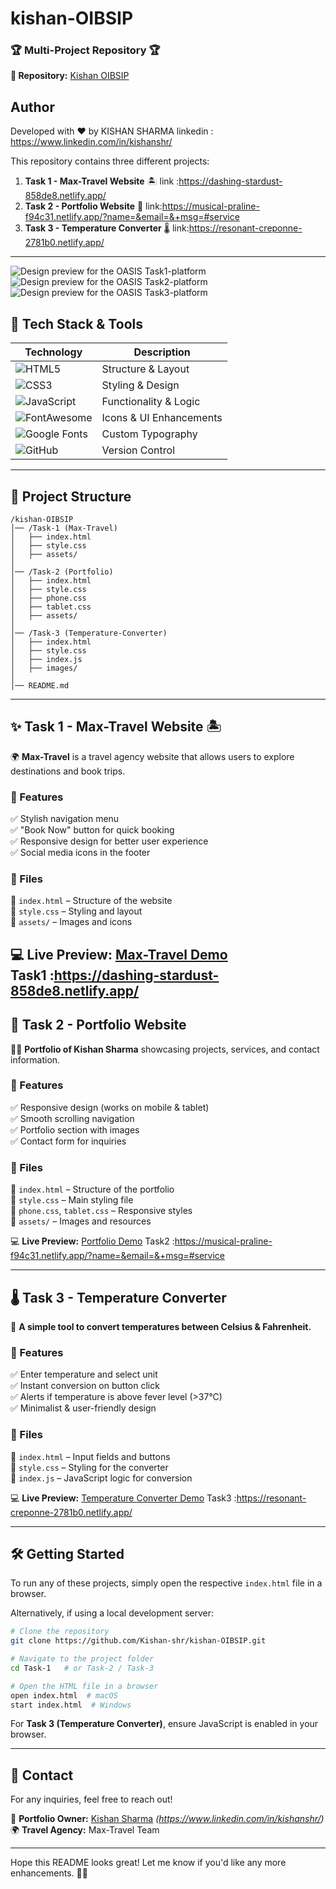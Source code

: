# kishan-OIBSIP
### 🏆 **Multi-Project Repository** 🏆  
**📌 Repository:** [Kishan OIBSIP](https://github.com/Kishan-shr/kishan-OIBSIP)  
  ## Author
Developed with ❤️ by KISHAN SHARMA
linkedin : https://www.linkedin.com/in/kishanshr/

This repository contains three different projects:  

1. **Task 1 - Max-Travel Website** 🏝️  link :https://dashing-stardust-858de8.netlify.app/
2. **Task 2 - Portfolio Website** 💼   link:https://musical-praline-f94c31.netlify.app/?name=&email=&+msg=#service
3. **Task 3 - Temperature Converter** 🌡️  link:https://resonant-creponne-2781b0.netlify.app/

---
 ![Design preview for the OASIS Task1-platform ](Design/Task1.jpeg)
 ![Design preview for the OASIS Task2-platform ](Design/Task_2.jpeg)
 ![Design preview for the OASIS Task3-platform ](Design/Task3.jpeg)

## 🚀 Tech Stack & Tools  

| Technology | Description |
|------------|-------------|
| ![HTML5](https://img.shields.io/badge/-HTML5-orange?style=flat&logo=html5) | Structure & Layout |
| ![CSS3](https://img.shields.io/badge/-CSS3-blue?style=flat&logo=css3) | Styling & Design |
| ![JavaScript](https://img.shields.io/badge/-JavaScript-yellow?style=flat&logo=javascript) | Functionality & Logic |
| ![FontAwesome](https://img.shields.io/badge/-FontAwesome-339af0?style=flat&logo=fontawesome) | Icons & UI Enhancements |
| ![Google Fonts](https://img.shields.io/badge/-Google%20Fonts-red?style=flat&logo=google) | Custom Typography |
| ![GitHub](https://img.shields.io/badge/-GitHub-black?style=flat&logo=github) | Version Control |

---

## 📂 Project Structure  

```
/kishan-OIBSIP
│── /Task-1 (Max-Travel)
│   ├── index.html
│   ├── style.css
│   ├── assets/
│
│── /Task-2 (Portfolio)
│   ├── index.html
│   ├── style.css
│   ├── phone.css
│   ├── tablet.css
│   ├── assets/
│
│── /Task-3 (Temperature-Converter)
│   ├── index.html
│   ├── style.css
│   ├── index.js
│   ├── images/
│
│── README.md
```

---

## ✨ **Task 1 - Max-Travel Website** 🏝️  

🌍 **Max-Travel** is a travel agency website that allows users to explore destinations and book trips.  

### 🎯 Features  
✅ Stylish navigation menu  
✅ "Book Now" button for quick booking  
✅ Responsive design for better user experience  
✅ Social media icons in the footer  

### 📂 Files  
📌 `index.html` – Structure of the website  
📌 `style.css` – Styling and layout  
📌 `assets/` – Images and icons  

💻 **Live Preview:** [Max-Travel Demo](#)  
Task1 :https://dashing-stardust-858de8.netlify.app/
---

## 💼 **Task 2 - Portfolio Website**  

👨‍💻 **Portfolio of Kishan Sharma** showcasing projects, services, and contact information.  

### 🎯 Features  
✅ Responsive design (works on mobile & tablet)  
✅ Smooth scrolling navigation  
✅ Portfolio section with images  
✅ Contact form for inquiries  

### 📂 Files  
📌 `index.html` – Structure of the portfolio  
📌 `style.css` – Main styling file  
📌 `phone.css`, `tablet.css` – Responsive styles  
📌 `assets/` – Images and resources  

💻 **Live Preview:** [Portfolio Demo](#)
Task2 :https://musical-praline-f94c31.netlify.app/?name=&email=&+msg=#service

---

## 🌡️ **Task 3 - Temperature Converter**  

🔄 **A simple tool to convert temperatures between Celsius & Fahrenheit.**  

### 🎯 Features  
✅ Enter temperature and select unit  
✅ Instant conversion on button click  
✅ Alerts if temperature is above fever level (>37°C)  
✅ Minimalist & user-friendly design  

### 📂 Files  
📌 `index.html` – Input fields and buttons  
📌 `style.css` – Styling for the converter  
📌 `index.js` – JavaScript logic for conversion  



💻 **Live Preview:** [Temperature Converter Demo](#) 
Task3 :https://resonant-creponne-2781b0.netlify.app/

---

## 🛠️ **Getting Started**  

To run any of these projects, simply open the respective `index.html` file in a browser.  

Alternatively, if using a local development server:  

```sh
# Clone the repository
git clone https://github.com/Kishan-shr/kishan-OIBSIP.git

# Navigate to the project folder
cd Task-1   # or Task-2 / Task-3

# Open the HTML file in a browser
open index.html  # macOS
start index.html  # Windows
```

For **Task 3 (Temperature Converter)**, ensure JavaScript is enabled in your browser.

---

## 📧 **Contact**  

For any inquiries, feel free to reach out!  

👤 **Portfolio Owner:** [Kishan Sharma](#) _(https://www.linkedin.com/in/kishanshr/)_  
🌍 **Travel Agency:** Max-Travel Team  

---

Hope this README looks great! Let me know if you'd like any more enhancements. 🚀😊

